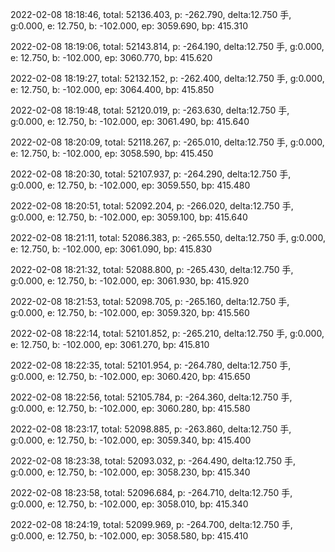 2022-02-08 18:18:46, total: 52136.403, p: -262.790, delta:12.750 手, g:0.000, e: 12.750, b: -102.000, ep: 3059.690, bp: 415.310

2022-02-08 18:19:06, total: 52143.814, p: -264.190, delta:12.750 手, g:0.000, e: 12.750, b: -102.000, ep: 3060.770, bp: 415.620

2022-02-08 18:19:27, total: 52132.152, p: -262.400, delta:12.750 手, g:0.000, e: 12.750, b: -102.000, ep: 3064.400, bp: 415.850

2022-02-08 18:19:48, total: 52120.019, p: -263.630, delta:12.750 手, g:0.000, e: 12.750, b: -102.000, ep: 3061.490, bp: 415.640

2022-02-08 18:20:09, total: 52118.267, p: -265.010, delta:12.750 手, g:0.000, e: 12.750, b: -102.000, ep: 3058.590, bp: 415.450

2022-02-08 18:20:30, total: 52107.937, p: -264.290, delta:12.750 手, g:0.000, e: 12.750, b: -102.000, ep: 3059.550, bp: 415.480

2022-02-08 18:20:51, total: 52092.204, p: -266.020, delta:12.750 手, g:0.000, e: 12.750, b: -102.000, ep: 3059.100, bp: 415.640

2022-02-08 18:21:11, total: 52086.383, p: -265.550, delta:12.750 手, g:0.000, e: 12.750, b: -102.000, ep: 3061.090, bp: 415.830

2022-02-08 18:21:32, total: 52088.800, p: -265.430, delta:12.750 手, g:0.000, e: 12.750, b: -102.000, ep: 3061.930, bp: 415.920

2022-02-08 18:21:53, total: 52098.705, p: -265.160, delta:12.750 手, g:0.000, e: 12.750, b: -102.000, ep: 3059.320, bp: 415.560

2022-02-08 18:22:14, total: 52101.852, p: -265.210, delta:12.750 手, g:0.000, e: 12.750, b: -102.000, ep: 3061.270, bp: 415.810

2022-02-08 18:22:35, total: 52101.954, p: -264.780, delta:12.750 手, g:0.000, e: 12.750, b: -102.000, ep: 3060.420, bp: 415.650

2022-02-08 18:22:56, total: 52105.784, p: -264.360, delta:12.750 手, g:0.000, e: 12.750, b: -102.000, ep: 3060.280, bp: 415.580

2022-02-08 18:23:17, total: 52098.885, p: -263.860, delta:12.750 手, g:0.000, e: 12.750, b: -102.000, ep: 3059.340, bp: 415.400

2022-02-08 18:23:38, total: 52093.032, p: -264.490, delta:12.750 手, g:0.000, e: 12.750, b: -102.000, ep: 3058.230, bp: 415.340

2022-02-08 18:23:58, total: 52096.684, p: -264.710, delta:12.750 手, g:0.000, e: 12.750, b: -102.000, ep: 3058.010, bp: 415.340

2022-02-08 18:24:19, total: 52099.969, p: -264.700, delta:12.750 手, g:0.000, e: 12.750, b: -102.000, ep: 3058.580, bp: 415.410